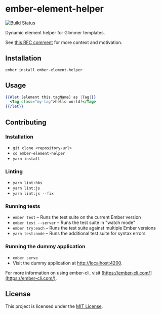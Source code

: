 ember-element-helper
==============================================================================

[![Build Status](https://travis-ci.com/tildeio/ember-element-helper.svg?branch=master)](https://travis-ci.com/tildeio/ember-element-helper)

Dynamic element helper for Glimmer templates.

See [this RFC comment](https://github.com/emberjs/rfcs/pull/389#issuecomment-429691544)
for more context and motivation.

Installation
------------------------------------------------------------------------------

```
ember install ember-element-helper
```


Usage
------------------------------------------------------------------------------

```hbs
{{#let (element this.tagName) as |Tag|}}
  <Tag class="my-tag">hello world!</Tag>
{{/let}}
```

Contributing
------------------------------------------------------------------------------

### Installation

* `git clone <repository-url>`
* `cd ember-element-helper`
* `yarn install`

### Linting

* `yarn lint:hbs`
* `yarn lint:js`
* `yarn lint:js --fix`

### Running tests

* `ember test` – Runs the test suite on the current Ember version
* `ember test --server` – Runs the test suite in "watch mode"
* `ember try:each` – Runs the test suite against multiple Ember versions
* `yarn test:node` – Runs the additional test suite for syntax errors

### Running the dummy application

* `ember serve`
* Visit the dummy application at [http://localhost:4200](http://localhost:4200).

For more information on using ember-cli, visit [https://ember-cli.com/](https://ember-cli.com/).

License
------------------------------------------------------------------------------

This project is licensed under the [MIT License](LICENSE.md).
